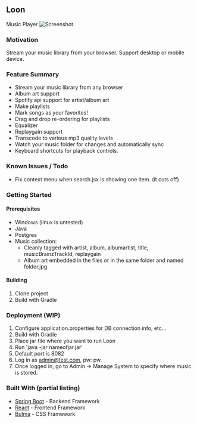 ## Loon
Music Player
![Screenshot](https://i.imgur.com/GQD7KeL.jpg)

### Motivation
Stream your music library from your browser. Support desktop or mobile device.
 

### Feature Summary
* Stream your music library from any browser
* Album art support
* Spotify api support for artist/album art
* Make playlists
* Mark songs as your favorites!
* Drag and drop re-ordering for playlists
* Equalizer
* Replaygain support
* Transcode to various mp3 quality levels
* Watch your music folder for changes and automatically sync
* Keyboard shortcuts for playback controls.

### Known Issues / Todo
* Fix context menu when search.jsx is showing one item. (it cuts off)

### Getting Started

#### Prerequisites
* Windows (linux is untested)
* Java
* Postgres
* Music collection:
  * Cleanly tagged with artist, album, albumartist, title, musicBrainzTrackId, replaygain
  * Album art embedded in the files or in the same folder and named folder.jpg

#### Building
1. Clone project
2. Build with Gradle

### Deployment (WIP)
1. Configure application.properties for DB connection info, etc...
2. Build with Gradle
3. Place jar file where you want to run Loon
4. Run 'java -jar nameofjar.jar'
5. Default port is 8082
5. Log in as admin@test.com, pw: pw.
6. Once logged in, go to Admin -> Manage System to specify where music is stored.

### Built With (partial listing)
* [Spring Boot](https://spring.io/projects/spring-boot) - Backend Framework
* [React](https://reactjs.org/) - Frontend Framework
* [Bulma](https://bulma.io/) - CSS Framework
